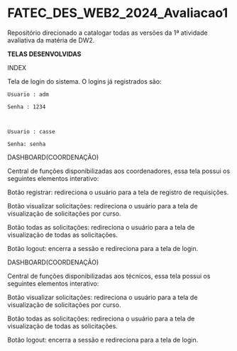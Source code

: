 # FATEC_DES_WEB2_2024_Avaliacao1
Repositório direcionado a catalogar todas as versões da 1ª atividade avaliativa da matéria de DW2. 

<b>TELAS DESENVOLVIDAS</b> 

INDEX  

Tela de login do sistema. O logins já registrados são:   

	Usuario : adm  

	Senha : 1234 

	 

	Usuario : casse 

	Senha: senha 

 

DASHBOARD(COORDENAÇÃO) 

Central de funções disponibilizadas aos coordenadores, essa tela possui os seguintes elementos interativo: 

Botão registrar: redireciona o usuário para a tela de registro de requisições. 

Botão visualizar solicitações: redireciona o usuário para a tela de visualização de solicitações por curso. 

Botão todas as solicitações: redireciona o usuário para a tela de visualização de todas as solicitações. 

Botão logout: encerra a sessão e redireciona para a tela de login. 

 

DASHBOARD(COORDENAÇÃO) 

Central de funções disponibilizadas aos técnicos, essa tela possui os seguintes elementos interativo: 

Botão visualizar solicitações: redireciona o usuário para a tela de visualização de solicitações por curso. 

Botão todas as solicitações: redireciona o usuário para a tela de visualização de todas as solicitações. 

Botão logout: encerra a sessão e redireciona para a tela de login. 
